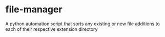 # file-manager
A python automation script that sorts any existing or new file additions to each of their respective extension directory
